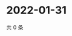 # 2022-01-31

共 0 条

<!-- BEGIN WEIBO -->
<!-- 最后更新时间 Mon Jan 31 2022 07:13:14 GMT+0800 (China Standard Time) -->

<!-- END WEIBO -->
